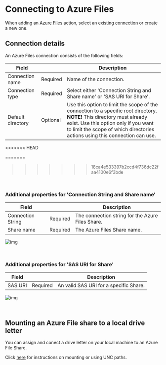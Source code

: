 # Connecting to Azure Files

When adding an [Azure Files](https://learn.microsoft.com/en-us/azure/storage/files/storage-files-introduction) action, select an [existing connection](../../workspaces/workspace-objects.md) or create a new one.

## Connection details

An Azure Files connection consists of the following fields:

| Field             |          | Description                                                              |
| ----------------- | -------- | ------------------------------------------------------------------------ |
| Connection name   | Required | Name of the connection.                                                  |
| Connection type   | Required | Select either 'Connection String and Share name' or 'SAS URI for Share'. |
| Default directory | Optional | Use this option to limit the scope of the connection to a specific root directory. **NOTE!** This directory must already exist. Use this option only if you want to limit the scope of which directories actions using this connection can use.  |
<<<<<<< HEAD

=======
>>>>>>> 18ca4e533397b2ccd4f736dc22faa4100e6f3bde

<br/>

### Additional properties for 'Connection String and Share name'

| Field             |          | Description                                      |
| ----------------- | -------- | ------------------------------------------------ |
| Connection String | Required | The connection string for the Azure Files Share. |
| Share name        | Required | The Azure Files Share name.                      |

![img](https://profitbasedocs.blob.core.windows.net/flowimages/connectionAzFile.png)

<br/>

### Additional properties for 'SAS URI for Share'

| Field   |          | Description                            |
| ------- | -------- | -------------------------------------- |
| SAS URI | Required | An valid SAS URI for a specific Share. |

![img](https://profitbasedocs.blob.core.windows.net/flowimages/connectionAzFile2.png)

<br/>

## Mounting an Azure File share to a local drive letter

You can assign and conect a drive letter on your local machine to an Azure File Share.

Click [here](https://learn.microsoft.com/en-us/azure/storage/files/storage-how-to-use-files-windows) for instructions on mounting or using UNC paths.
